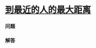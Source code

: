 # [到最近的人的最大距离](https://leetcode-cn.com/problems/maximize-distance-to-closest-person)

### 问题

### 解答

```

```
